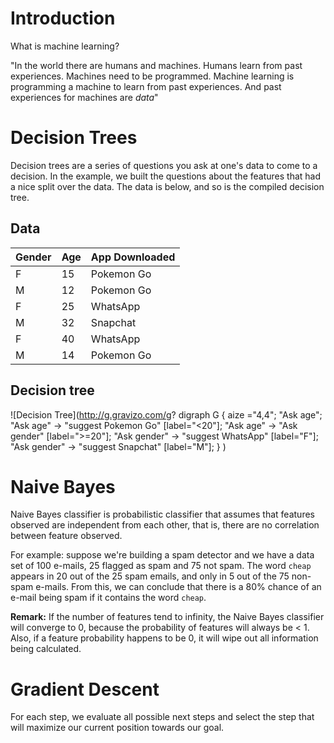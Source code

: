 # Introduction

What is machine learning?

"In the world there are humans and machines. Humans learn from past experiences. Machines need to be programmed. Machine learning is programming a machine to learn from past experiences. And past experiences for machines are *data*"

# Decision Trees

Decision trees are a series of questions you ask at one's data to come to a decision. In the example, we built the questions about the features that had a nice split over the data. The data is below, and so is the compiled decision tree.

## Data

| Gender | Age | App Downloaded|
|--------|-----|---------------|
| F | 15 | Pokemon Go |
| M | 12 | Pokemon Go |
| F | 25 | WhatsApp |
| M | 32 | Snapchat |
| F | 40 | WhatsApp |
| M | 14 | Pokemon Go |

## Decision tree

![Decision Tree](http://g.gravizo.com/g?
  digraph G {
    aize ="4,4";
    "Ask age";
    "Ask age" -> "suggest Pokemon Go" [label="<20"];
    "Ask age" -> "Ask gender" [label=">=20"];
    "Ask gender" -> "suggest WhatsApp" [label="F"];
    "Ask gender" -> "suggest Snapchat" [label="M"];
  }
)

# Naive Bayes

Naive Bayes classifier is probabilistic classifier that assumes that features observed are independent from each other, that is, there are no correlation between feature observed.

For example: suppose we're building a spam detector and we have a data set of 100 e-mails, 25 flagged as spam and 75 not spam. The word `cheap` appears in 20 out of the 25 spam emails, and only in 5 out of the 75 non-spam e-mails. From this, we can conclude that there is a 80% chance of an e-mail being spam if it contains the word `cheap`.

**Remark:** If the number of features tend to infinity, the Naive Bayes classifier will converge to 0, because the probability of features will always be < 1. Also, if a feature probability happens to be 0, it will wipe out all information being calculated.

# Gradient Descent

For each step, we evaluate all possible next steps and select the step that will maximize our current position towards our goal.